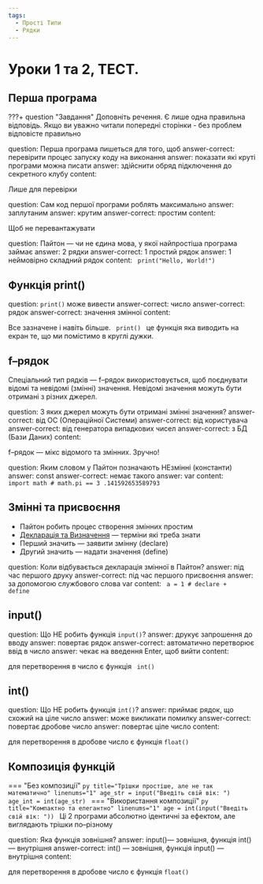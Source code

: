```yaml
---
tags:
  - Прості Типи
  - Рядки
---
```


# Уроки 1 та 2, ТЕСТ.

## Перша програма
???+ question "Завдання"
    Доповніть речення. Є лише одна правильна відповідь. Якщо ви уважно читали попередні сторінки - без проблем відповісте правильно
<?quiz?>
question: Перша програма пишеться для того, щоб
answer-correct: перевірити процес запуску коду на виконання
answer: показати які круті програми можна писати
answer: здійснити обряд підключення до секретного клубу
content:
<p>  Лише для перевірки </p>
<?/quiz?>

<?quiz?>
question: Сам код першої програми роблять максимально
answer: заплутаним
answer: крутим
answer-correct: простим
content:
<p>  Щоб не перевантажувати </p>
<?/quiz?>
<?quiz?>
question: Пайтон — чи не єдина мова, у якої найпростіша програма займає
answer: 2 рядки
answer-correct: 1 простий рядок
answer: 1 неймовірно складний рядок
content:
<code> print("Hello, World!") </code>
<?/quiz?>

## Функція print()

<?quiz?>
question: `print()`  може вивести
answer-correct: число
answer-correct: рядок
answer-correct: значення змінної
content:
<p>  Все зазначене і навіть більше. <code> print() </code> це функція яка виводить на екран те, що ми помістимо в круглі дужки.</p>
<?/quiz?>

## f–рядок


Спеціальний тип рядків — f–рядок використовується, щоб поєднувати відомі та невідомі (змінні) значення.
Невідомі значення можуть бути отримані з різних джерел.

<?quiz?>
question: З яких джерел можуть бути отримані змінні значення?
answer-correct: від ОС (Операційної Системи)
answer-correct: від користувача
answer-correct: від генератора випадкових чисел
answer-correct: з БД (Бази Даних)
content:
<p>   f–рядок — мікс відомого та змінних. Зручно!</p>
<?/quiz?>

<?quiz?>
question: Яким словом у Пайтон позначають НЕзмінні (константи) 
answer: const
answer-correct: немає такого
answer: var
content:
<code> import math #  math.pi == 3 .141592653589793</code>
<?/quiz?>

## Змінні та присвоєння

- Пайтон робить процес створення змінних простим
- [Декларація та Визначення](2.md#declare-vs-definition) — терміни які треба знати
- Перший значить — заявити змінну (declare)
- Другий значить — надати значення (define)

<?quiz?>
question: Коли відбувається декларація змінної в Пайтон?
answer: під час першого друку
answer-correct: під час першого присвоєння
answer: за допомогою службового слова var
content:
<code> a = 1 # declare + define</code>
<?/quiz?>

## input()

<?quiz?>
question: Що НЕ робить функція `input()`?
answer: друкує запрошення до вводу
answer: повертає рядок
answer-correct: автоматично перетворює ввід в число
answer: чекає на введення Enter, щоб вийти
content:
<p>для перетворення в число є функція <code> int() </code> </p>
<?/quiz?>

## int()

<?quiz?>
question: Що НЕ робить функція `int()`?
answer: приймає рядок, що схожий на ціле число
answer: може викликати помилку
answer-correct: повертає дробове число
answer: повертає ціле число
content:
<p>для перетворення в дробове число є функція <code>float() </code> </p>
<?/quiz?>

## Композиція функцій

=== "Без композиції"
    ```py title="Трішки простіше, але не так математично" linenums="1"
    age_str = input("Введіть свій вік: ")
    age_int = int(age_str)
    ```
=== "Використання композиції"
    ```py title="Компактно та елегантно" linenums="1"
    age = int(input("Введіть свій вік: "))
    ```
Ці 2 програми абсолютно ідентичні за ефектом, але виглядають трішки по–різному

<?quiz?>
question: Яка функція зовнішня?
answer: input()— зовнішня, функція int()  — внутрішня 
answer-correct: int() — зовнішня, функція input() — внутрішня 
content:
<p>для перетворення в дробове число є функція <code>float() </code> </p>
<?/quiz?>
 